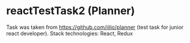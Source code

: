 # reactTestTask2 (Planner)
Task was taken from https://github.com/jilio/planner (test task for junior react developer).
Stack technologies: React, Redux

